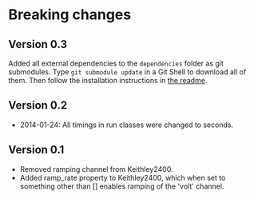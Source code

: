 # Breaking changes

## Version 0.3

Added all external dependencies to the `dependencies` folder as git
submodules. Type `git submodule update` in a Git Shell to download all of
them. Then follow the installation instructions in [the readme](README.md).

## Version 0.2

* 2014-01-24: All timings in run classes were changed to seconds.

## Version 0.1

* Removed ramping channel from Keithley2400.
* Added ramp_rate property to Keithley2400, which when set to something other
  than [] enables ramping of the 'volt' channel.
